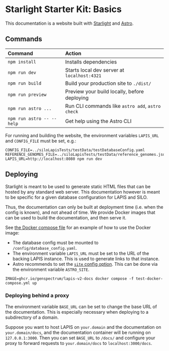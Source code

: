 # Starlight Starter Kit: Basics

This documentation is a website built with
[Starlight](https://starlight.astro.build/) and [Astro](https://docs.astro.build).

## Commands

| Command                   | Action                                           |
|:--------------------------|:-------------------------------------------------|
| `npm install`             | Installs dependencies                            |
| `npm run dev`             | Starts local dev server at `localhost:4321`      |
| `npm run build`           | Build your production site to `./dist/`          |
| `npm run preview`         | Preview your build locally, before deploying     |
| `npm run astro ...`       | Run CLI commands like `astro add`, `astro check` |
| `npm run astro -- --help` | Get help using the Astro CLI                     |

For running and building the website, the environment variables `LAPIS_URL` and `CONFIG_FILE` must be set, e.g.:

```shell
CONFIG_FILE=../siloLapisTests/testData/testDatabaseConfig.yaml REFERENCE_GENOMES_FILE=../siloLapisTests/testData/reference_genomes.json LAPIS_URL=http://localhost:8080 npm run dev
```

## Deploying

Starlight is meant to be used to generate static HTML files that can be hosted by any standard web server.
This documentation however is meant to be specific for a given database configuration for LAPIS and SILO.

Thus, the documentation can only be built at deployment time (i.e. when the config is known), and not ahead of time.
We provide Docker images that can be used to build the documentation, and then serve it.

See [the Docker compose file](./test-docker-compose.yml) for an example of how to use the Docker image:
* The database config must be mounted to `/config/database_config.yaml`.
* The environment variable `LAPIS_URL` must be set to the URL of the backing LAPIS instance. 
This is used to generate links to that instance.
* Astro recommends to set the [`site` config option](https://docs.astro.build/en/reference/configuration-reference/#site).
This can be done via the environment variable `ASTRO_SITE`.

```shell
IMAGE=ghcr.io/genspectrum/lapis-v2-docs docker compose -f test-docker-compose.yml up
```

### Deploying behind a proxy

The environment variable `BASE_URL` can be set to change the base URL of the documentation.
This is especially necessary when deploying to a subdirectory of a domain.

Suppose you want to host LAPIS on `your.domain` and the documentation on `your.domain/docs`,
and the documentation container will be running on `127.0.0.1:3000`.
Then you can set `BASE_URL` to `/docs/` and
configure your proxy to forward requests to `your.domain/docs` to `localhost:3000/docs`.
